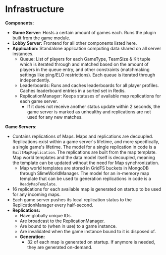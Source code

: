 # Infrastructure

**Components:**
- **Game Server:** Hosts a certain amount of games each. Runs the plugin built from the game module.
- **Lobby Server:** Frontend for all other components listed here.
- **Application:** Standalone application computing data shared on all server instances.
    - Queue: List of players for each GameType, TeamSize & Kit tuple which is iterated through and matched based on the amount of players in the queue entry, and other constraints (matchmaking settings like ping/ELO restrictions). Each queue is iterated through independently.
    - Leaderboards: Runs and caches leaderboards for all player profiles. Caches leaderboard entries in a sorted set in Redis. 
    - ReplicationManager: Keeps statuses of available map replications for each game server.
        - If it does not receive another status update within 2 seconds, the game server is marked as unhealthy and replications are not used for any new matches.

**Game Servers:**
- Contains replications of Maps. Maps and replications are decoupled. Replications exist within a game server's lifetime, and more specifically, a single game's lifetime. The model for a single replication in code is a `BuiltMapReplication`. The replications are built from the map template. Map world templates and the data model itself is decoupled, meaning the template can be updated without the need for Map synchronization.
    - Map world templates are stored in GridFS buckets in MongoDB through SlimeWorldManager. The model for an in-memory map template that can be used to generation replications in code is a `ReadyMapTemplate`.
- 16 replications for each available map is generated on startup to be used for any incoming maps.
- Each game server pushes its local replication status to the ReplicationManager every half-second.
- **Replications:**
    - Have globally unique IDs.
    - Are broadcast to the ReplicationManager.
    - Are bound to (when in use) to a game instance.
    - Are invalidated when the game instance bound to it is disposed of.
    - **Generation:**
      - 32 of each map is generated on startup. If anymore is needed, they are generated on-demand.
